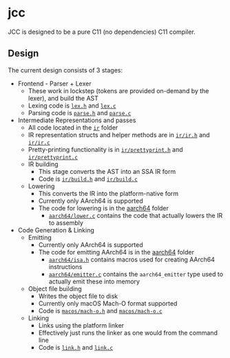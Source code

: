 # jcc

JCC is designed to be a pure C11 (no dependencies) C11 compiler. 

## Design

The current design consists of 3 stages:

* Frontend - Parser + Lexer
  * These work in lockstep (tokens are provided on-demand by the lexer), and build the AST
  * Lexing code is [`lex.h`](lex.h) and [`lex.c`](lex.c)
  * Parsing code is [`parse.h`](parse.h) and [`parse.c`](parse.c)
* Intermediate Representations and passes
  * All code located in the [`ir`](ir) folder
  * IR representation structs and helper methods are in [`ir/ir.h`](ir/ir.h) and [`ir/ir.c`](ir/ir.c)
  * Pretty-printing functionality is in [`ir/prettyprint.h`](ir/prettyprint.h) and [`ir/prettyprint.c`](ir/prettyprint.c)
  * IR building
    * This stage converts the AST into an SSA IR form
    * Code is [`ir/build.h`](ir/build.h) and [`ir/build.c`](ir/build.c)
  * Lowering
    * This converts the IR into the platform-native form
    * Currently only AArch64 is supported
    * The code for lowering is in the [aarch64](aarch64) folder
      * [`aarch64/lower.c`](aarch64/lower.c) contains the code that actually lowers the IR to assembly
* Code Generation & Linking
  * Emitting
    * Currently only AArch64 is supported
    * The code for emitting AArch64 is in the [aarch64](aarch64) folder
      * [`aarch64/isa.h`](aarch64/isa.h) contains macros used for creating AArch64 instructions
      * [`aarch64/emitter.c`](aarch64/emitter.c) contains the `aarch64_emitter` type used to actually emit these into memory
  * Object file building
    * Writes the object file to disk
    * Currently only macOS Mach-O format supported
    * Code is [`macos/mach-o.h`](macos/mach-o.h) and [`macos/mach-o.c`](macos/mach-o.c)
  * Linking
    * Links using the platform linker
    * Effectively just runs the linker as one would from the command line
    * Code is [`link.h`](link.h) and [`link.c`](link.c)

